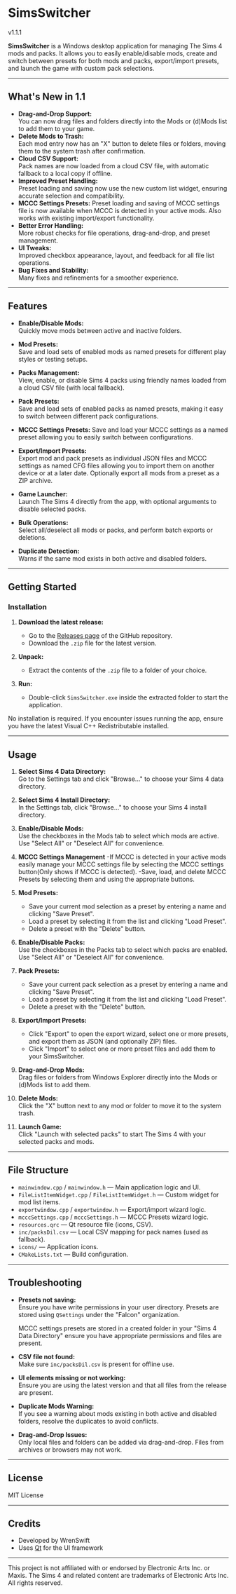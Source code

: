 # SimsSwitcher
v1.1.1

**SimsSwitcher** is a Windows desktop application for managing The Sims 4 mods and packs. It allows you to easily enable/disable mods, create and switch between presets for both mods and packs, export/import presets, and launch the game with custom pack selections.

---

## What's New in 1.1

- **Drag-and-Drop Support:**  
  You can now drag files and folders directly into the Mods or (d)Mods list to add them to your game.
- **Delete Mods to Trash:**  
  Each mod entry now has an "X" button to delete files or folders, moving them to the system trash after confirmation.
- **Cloud CSV Support:**  
  Pack names are now loaded from a cloud CSV file, with automatic fallback to a local copy if offline.
- **Improved Preset Handling:**  
  Preset loading and saving now use the new custom list widget, ensuring accurate selection and compatibility.
- **MCCC Settings Presets:**
  Preset loading and saving of MCCC settings file is now available when MCCC is detected in your active mods. Also works with existing import/export functionality. 
- **Better Error Handling:**  
  More robust checks for file operations, drag-and-drop, and preset management.
- **UI Tweaks:**  
  Improved checkbox appearance, layout, and feedback for all file list operations.
- **Bug Fixes and Stability:**  
  Many fixes and refinements for a smoother experience.

---

## Features

- **Enable/Disable Mods:**  
  Quickly move mods between active and inactive folders.

- **Mod Presets:**  
  Save and load sets of enabled mods as named presets for different play styles or testing setups.

- **Packs Management:**  
  View, enable, or disable Sims 4 packs using friendly names loaded from a cloud CSV file (with local fallback).

- **Pack Presets:**  
  Save and load sets of enabled packs as named presets, making it easy to switch between different pack configurations.

- **MCCC Settings Presets:**
  Save and load your MCCC settings as a named preset allowing you to easily switch between configurations. 

- **Export/Import Presets:**  
  Export mod and pack presets as individual JSON files and MCCC settings as named CFG files allowing you to import them on another device or at a later date. Optionally export all mods from a preset as a ZIP archive.

- **Game Launcher:**  
  Launch The Sims 4 directly from the app, with optional arguments to disable selected packs.

- **Bulk Operations:**  
  Select all/deselect all mods or packs, and perform batch exports or deletions.

- **Duplicate Detection:**  
  Warns if the same mod exists in both active and disabled folders.

---

## Getting Started

### Installation

1. **Download the latest release:**
    - Go to the [Releases page](https://github.com/WrenSwift/SimsSwitcher/releases) of the GitHub repository.
    - Download the `.zip` file for the latest version.

2. **Unpack:**
    - Extract the contents of the `.zip` file to a folder of your choice.

3. **Run:**
    - Double-click `SimsSwitcher.exe` inside the extracted folder to start the application.

No installation is required. If you encounter issues running the app, ensure you have the latest Visual C++ Redistributable installed.

---

## Usage

1. **Select Sims 4 Data Directory:**  
   Go to the Settings tab and click "Browse..." to choose your Sims 4 data directory.

2. **Select Sims 4 Install Directory:**  
   In the Settings tab, click "Browse..." to choose your Sims 4 install directory.

3. **Enable/Disable Mods:**  
   Use the checkboxes in the Mods tab to select which mods are active. Use "Select All" or "Deselect All" for convenience.

4. **MCCC Settings Management**
    -If MCCC is detected in your active mods easily manage your MCCC settings file by selecting the MCCC settings button(Only shows if MCCC is detected).
    -Save, load, and delete MCCC Presets by selecting them and using the appropriate buttons.  

5. **Mod Presets:**  
   - Save your current mod selection as a preset by entering a name and clicking "Save Preset".
   - Load a preset by selecting it from the list and clicking "Load Preset".
   - Delete a preset with the "Delete" button.    

6. **Enable/Disable Packs:**  
   Use the checkboxes in the Packs tab to select which packs are enabled. Use "Select All" or "Deselect All" for convenience.

7. **Pack Presets:**  
   - Save your current pack selection as a preset by entering a name and clicking "Save Preset".
   - Load a preset by selecting it from the list and clicking "Load Preset".
   - Delete a preset with the "Delete" button.

8. **Export/Import Presets:**  
   - Click "Export" to open the export wizard, select one or more presets, and export them as JSON (and optionally ZIP) files.
   - Click "Import" to select one or more preset files and add them to your SimsSwitcher.

9. **Drag-and-Drop Mods:**  
   Drag files or folders from Windows Explorer directly into the Mods or (d)Mods list to add them.

10. **Delete Mods:**  
   Click the "X" button next to any mod or folder to move it to the system trash.

11. **Launch Game:**  
    Click "Launch with selected packs" to start The Sims 4 with your selected packs and mods.

---

## File Structure

- `mainwindow.cpp` / `mainwindow.h` — Main application logic and UI.
- `FileListItemWidget.cpp` / `FileListItemWidget.h` — Custom widget for mod list items.
- `exportwindow.cpp` / `exportwindow.h` — Export/import wizard logic.
- `mcccSettings.cpp` / `mcccSettings.h` — MCCC Presets wizard logic.
- `resources.qrc` — Qt resource file (icons, CSV).
- `inc/packsDil.csv` — Local CSV mapping for pack names (used as fallback).
- `icons/` — Application icons.
- `CMakeLists.txt` — Build configuration.

---

## Troubleshooting

- **Presets not saving:**  
  Ensure you have write permissions in your user directory. Presets are stored using `QSettings` under the "Falcon" organization.
  
  MCCC settings presets are stored in a created folder in your "Sims 4 Data Directory" ensure you have appropriate permissions and files are present.

- **CSV file not found:**  
  Make sure `inc/packsDil.csv` is present for offline use.

- **UI elements missing or not working:**  
  Ensure you are using the latest version and that all files from the release are present.

- **Duplicate Mods Warning:**  
  If you see a warning about mods existing in both active and disabled folders, resolve the duplicates to avoid conflicts.

- **Drag-and-Drop Issues:**  
  Only local files and folders can be added via drag-and-drop. Files from archives or browsers may not work.

---

## License

MIT License

---

## Credits

- Developed by WrenSwift
- Uses [Qt](https://www.qt.io/) for the UI framework

---

<!-- EA disclaimer -->
 This project is not affiliated with or endorsed by Electronic Arts Inc. or Maxis. The Sims 4 and related content are trademarks of Electronic Arts Inc. All rights reserved.
